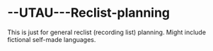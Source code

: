 # --UTAU---Reclist-planning
This is just for general reclist (recording list) planning. Might include fictional self-made languages.

